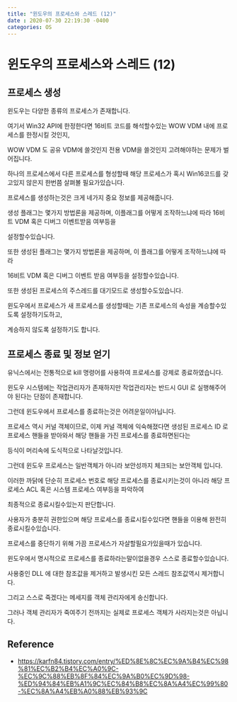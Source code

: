 ```yaml
---
title: "윈도우의 프로세스와 스레드 (12)"
date : 2020-07-30 22:19:30 -0400
categories: OS
---
```


# 윈도우의 프로세스와 스레드 (12)

## 프로세스 생성

윈도우는 다양한 종류의 프로세스가 존재합니다. 

여기서 Win32 API에 한정한다면 16비트 코드를 해석할수있는 WOW VDM  내에 프로세스를 한정시킬 것인지,

WOW VDM 도 공유 VDM에 쓸것인지 전용 VDM을 쓸것인지 고려해야하는 문제가 벌어집니다.

하나의 프로세스에서 다른 프로세스를 형성할때 해당 프로세스가 혹시 Win16코드를 갖고있지 않은지 한번쯤 살펴볼 필요가있습니다.

프로세스를 생성하는것은 크게 네가지 중요 정보를 제공해줍니다.

생성 플래그는 몇가지 방법론을 제공하며, 이플래그를 어떻게 조작하느냐에 따라 16비트 VDM 혹은 디버그 이벤트받음 여부등을

설정할수있습니다.

또한 생성된 플래그는 몇가지 방법론을 제공하며, 이 플래그를 어떻게 조작하느냐에 따라

16비트 VDM 혹은 디버그 이벤트 받음 여부등을 설정할수있습니다.

또한 생성된 프로세스의 주스레드를 대기모드로 생성할수도있습니다.

윈도우에서 프로세스가 새 프로세스를 생성할때는 기존 프로세스의 속성을 계승할수있도록 설정하기도하고,


계승하지 않도록 설정하기도 합니다. 

## 프로세스 종료 및 정보 얻기

유닉스에서는 전통적으로 kill 명령어를 사용하여 프로세스를 강제로 종료하였습니다.

윈도우 시스템에는 작업관리자가 존재하지만 작업관리자는 반드시 GUI 로 실행해주어야 된다는 단점이 존재합니다.

그런데 윈도우에서 프로세스를 종료하는것은 어려운일이아닙니다.

프로세스 역시 커널 객체이므로, 이제 커널 객체에 익숙해졌다면 생성된 프로세스 ID 로 프로세스 핸들을 받아와서 해당 핸들을 가진 프로세스를 종료하면된다는

등식이 머리속에 도식적으로 나타날것입니다.

그런데 윈도우 프로세스는 일반객체가 아니라 보안성까지 체크되는 보안객체 입니다.

이러한 까닭에 단순히 프로세스 번호로 해당 프로세스를 종료시키는것이 아니라 해당 프로세스 ACL 혹은 시스템 프로세스 여부등을 파악하여

최종적으로 종료시킬수있는지 판단합니다.

사용자가 충분히 권한있으며 해당 프로세스를 종료시킬수있다면 핸들을 이용해 완전히 종료시킬수있습니다.

프로세스를 중단하기 위해 가끔 프로세스가 자살할필요가있을때가 있습니다.

윈도우에서 명시적으로 프로세스를 종료하라는말이없을경우 스스로 종료할수있습니다.

사용중인 DLL 에 대한 참조값을 제거하고 발생시킨 모든 스레드 참조값역시 제거합니다.

그리고 스스로 죽겠다는 메세지를 객체 관리자에게 송신합니다.

그러나 객체 관리자가 죽여주기 전까지는 실제로 프로세스 객체가 사라지는것은 아닙니다.


## Reference

- https://karfn84.tistory.com/entry/%ED%8E%8C%EC%9A%B4%EC%98%81%EC%B2%B4%EC%A0%9C-%EC%9C%88%EB%8F%84%EC%9A%B0%EC%9D%98-%ED%94%84%EB%A1%9C%EC%84%B8%EC%8A%A4%EC%99%80-%EC%8A%A4%EB%A0%88%EB%93%9C
